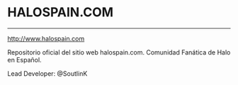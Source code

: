 # HALOSPAIN.COM #
------------------------------------
http://www.halospain.com

Repositorio oficial del sitio web halospain.com. Comunidad Fanática de Halo en Español.

Lead Developer: @SoutlinK